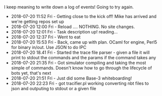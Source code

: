 I keep meaning to write down a log of events! Going to try again.

* 2018-07-20 11:52 Fri - Getting close to the kick off! Mike has arrived and we're getting repos set up
* 2018-07-20 12:00 Fri - Reload .... NOTHING. No site changes.
* 2018-07-20 12:01 Fri - Task description up! reading...
* 2018-07-20 12:37 Fri - Went to eat
* 2018-07-20 15:53 Fri - Back, came up with plan. OCaml for engine, Perl5 for binary in/out. Use JSON to do IPC
* 2018-07-20 18.41 Fri - Started the trace file parser - given a file it will print to stdout the commands and the params if the command takes any
* 2018-07-20 21:35 Fri - Got simulator compiling and taking the most simple of commands. Doesn't know how to go through the lifecycle of bots yet, that's next
* 2018-07-20 21:51 Fri - Just did some Base-3 whiteboarding!
* 2018-07-20 22:23 Fri - got tracifier.pl working converting nbt files to json and outputing to stdout or a given file
